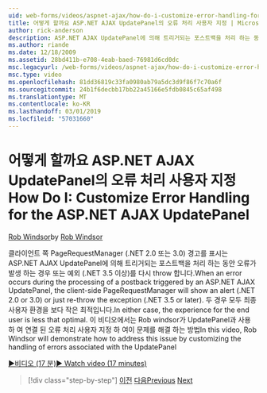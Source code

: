 ```yaml
---
uid: web-forms/videos/aspnet-ajax/how-do-i-customize-error-handling-for-the-aspnet-ajax-updatepanel
title: 어떻게 할까요 ASP.NET AJAX UpdatePanel의 오류 처리 사용자 지정 | Microsoft Docs
author: rick-anderson
description: ASP.NET AJAX UpdatePanel에 의해 트리거되는 포스트백을 처리 하는 동안 오류가 발생 하는 경우 클라이언트 쪽 PageRequestManager 경고를 표시 됩니다 (. NE....
ms.author: riande
ms.date: 12/18/2009
ms.assetid: 28bd411b-e708-4eab-baed-76981d6cd0dc
msc.legacyurl: /web-forms/videos/aspnet-ajax/how-do-i-customize-error-handling-for-the-aspnet-ajax-updatepanel
msc.type: video
ms.openlocfilehash: 81dd36819c33fa0980ab79a5dc3d9f86f7c70a6f
ms.sourcegitcommit: 24b1f6decbb17bb22a45166e5fdb0845c65af498
ms.translationtype: MT
ms.contentlocale: ko-KR
ms.lasthandoff: 03/01/2019
ms.locfileid: "57031660"
---
```

<a name="how-do-i-customize-error-handling-for-the-aspnet-ajax-updatepanel"></a><span data-ttu-id="a424f-103">어떻게 할까요 ASP.NET AJAX UpdatePanel의 오류 처리 사용자 지정</span><span class="sxs-lookup"><span data-stu-id="a424f-103">How Do I: Customize Error Handling for the ASP.NET AJAX UpdatePanel</span></span>
====================
<span data-ttu-id="a424f-104">[Rob Windsor](https://twitter.com/robwindsor)</span><span class="sxs-lookup"><span data-stu-id="a424f-104">by [Rob Windsor](https://twitter.com/robwindsor)</span></span>

<span data-ttu-id="a424f-105">클라이언트 쪽 PageRequestManager (.NET 2.0 또는 3.0) 경고를 표시는 ASP.NET AJAX UpdatePanel에 의해 트리거되는 포스트백을 처리 하는 동안 오류가 발생 하는 경우 또는 예외 (.NET 3.5 이상)를 다시 throw 합니다.</span><span class="sxs-lookup"><span data-stu-id="a424f-105">When an error occurs during the processing of a postback triggered by an ASP.NET AJAX UpdatePanel, the client-side PageRequestManager will show an alert (.NET 2.0 or 3.0) or just re-throw the exception (.NET 3.5 or later).</span></span> <span data-ttu-id="a424f-106">두 경우 모두 최종 사용자 환경을 보다 작은 최적입니다.</span><span class="sxs-lookup"><span data-stu-id="a424f-106">In either case, the experience for the end user is less that optimal.</span></span> <span data-ttu-id="a424f-107">이 비디오에서는 Rob windsor가 UpdatePanel과 사용 하 여 연결 된 오류 처리 사용자 지정 하 여이 문제를 해결 하는 방법</span><span class="sxs-lookup"><span data-stu-id="a424f-107">In this video, Rob Windsor will demonstrate how to address this issue by customizing the handling of errors associated with the UpdatePanel</span></span>

[<span data-ttu-id="a424f-108">&#9654;비디오 (17 분)</span><span class="sxs-lookup"><span data-stu-id="a424f-108">&#9654; Watch video (17 minutes)</span></span>](https://channel9.msdn.com/Blogs/ASP-NET-Site-Videos/how-do-i-customize-error-handling-for-the-aspnet-ajax-updatepanel)

> [!div class="step-by-step"]
> <span data-ttu-id="a424f-109">[이전](set-up-your-development-environment-for-aspnet-20.md)
> [다음](how-do-i-use-aspnet-ajax-client-templates.md)</span><span class="sxs-lookup"><span data-stu-id="a424f-109">[Previous](set-up-your-development-environment-for-aspnet-20.md)
[Next](how-do-i-use-aspnet-ajax-client-templates.md)</span></span>
